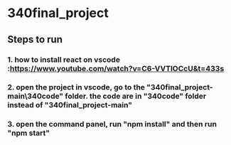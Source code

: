# 340final_project
## Steps to run

### 1. how to install react on vscode :https://www.youtube.com/watch?v=C6-VVTlOCcU&t=433s
### 2. open the project in vscode, go to the "340final_project-main\340code" folder. the code are in "340code" folder instead of "340final_project-main"
### 3. open the command panel, run "npm install" and then run "npm start"
